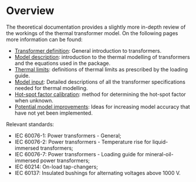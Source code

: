 <!--
SPDX-FileCopyrightText: Contributors to the Transformer Thermal Model project

SPDX-License-Identifier: MPL-2.0
-->

# Overview

The theoretical documentation provides a slightly more in-depth review of the workings of the thermal transformer model.
On the following pages more information can be found:

- [Transformer definition](transformer_definition.md): General introduction to transformers.
- [Model description](model_description.md): introduction to the thermal modelling of transformers and the equations
used in the package.
- [Thermal limits](temperature_limits.md): definitions of thermal limits as prescribed by the loading guide.
- [Model input](model_input.md): Detailed descriptions of all the transformer specifications needed for thermal
modelling.
- [Hot-spot factor calibration](hotspot_calibration.md): method for determining the hot-spot factor when unknown.
- [Potential model improvements](model_improvements.md): Ideas for increasing model accuracy that have not yet been
implemented.

Relevant standards:

- IEC 60076-1: Power transformers - General;
- IEC 60076-2: Power transformers - Temperature rise for liquid-immersed transformers;
- IEC 60076-7: Power transformers - Loading guide for mineral-oil-immersed power transformers;
- IEC 60214: On-load tap-changers;
- IEC 60137: Insulated bushings for alternating voltages above 1000 V.
